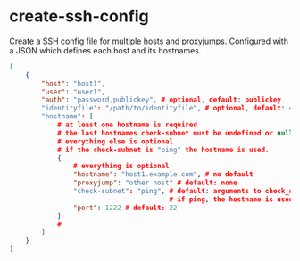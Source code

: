 # create-ssh-config

Create a SSH config file for multiple hosts and proxyjumps.
Configured with a JSON which defines each host and its hostnames.

```json
[
    {
        "host": "host1",
        "user": "user1",
        "auth": "password,publickey", # optional, default: publickey
        "identityfile": "/path/to/identityfile", # optional, default: ~/.ssh/id_ed25519
        "hostname": [
            # at least one hostname is required
            # the last hostnames check-subnet must be undefined or null
            # everything else is optional
            # if the check-subnet is "ping" the hostname is used.
            {
                # everything is optional
                "hostname": "host1.example.com", # no default
                "proxyjump": "other host" # default: none
                "check-subnet": "ping", # default: arguments to check_subnet script
                                        # if ping, the hostname is used
                "port": 1222 # default: 22
            }
            #
        ]
    }
]
```
